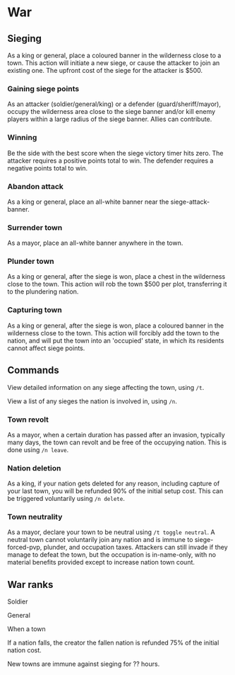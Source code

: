 # War

## Sieging

As a king or general, place a coloured banner in the wilderness close to a town. This action will initiate a new siege, or cause the attacker to join an existing one. The upfront cost of the siege for the attacker is $500.

### Gaining siege points
As an attacker (soldier/general/king) or a defender (guard/sheriff/mayor), occupy the wilderness area close to the siege banner and/or kill enemy players within a large radius of the siege banner. Allies can contribute.

### Winning
Be the side with the best score when the siege victory timer hits zero. The attacker requires a positive points total to win. The defender requires a negative points total to win.

### Abandon attack
As a king or general, place an all-white banner near the siege-attack-banner.

### Surrender town
As a mayor, place an all-white banner anywhere in the town.

### Plunder town
As a king or general, after the siege is won, place a chest in the wilderness close to the town. This action will rob the town $500 per plot, transferring it to the plundering nation.

### Capturing town
As a king or general, after the siege is won, place a coloured banner in the wilderness close to the town. This action will forcibly add the town to the nation, and will put the town into an 'occupied' state, in which its residents cannot affect siege points. 

## Commands

View detailed information on any siege affecting the town, using `/t`.

View a list of any sieges the nation is involved in, using `/n`.

### Town revolt
As a mayor, when a certain duration has passed after an invasion, typically many days, the town can revolt and be free of the occupying nation. This is done using `/n leave`.

### Nation deletion
As a king, if your nation gets deleted for any reason, including capture of your last town, you will be refunded 90% of the initial setup cost. This can be triggered voluntarily using `/n delete`.

### Town neutrality
As a mayor, declare your town to be neutral using `/t toggle neutral`. A neutral town cannot voluntarily join any nation and is immune to siege-forced-pvp, plunder, and occupation taxes. Attackers can still invade if they manage to defeat the town, but the occupation is in-name-only, with no material benefits provided except to increase nation town count.

## War ranks

Soldier

General

When a town 


If a nation falls, the creator the fallen nation is refunded 75% of the initial nation cost.

New towns are immune against sieging for ?? hours.

